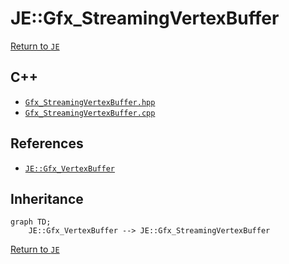 # JE::Gfx_StreamingVertexBuffer

[Return to `JE`](/docs/je.md)

## C++

- [`Gfx_StreamingVertexBuffer.hpp`](/src/je/Gfx_StreamingVertexBuffer.hpp)
- [`Gfx_StreamingVertexBuffer.cpp`](/src/je/Gfx_StreamingVertexBuffer.cpp)

## References

- [`JE::Gfx_VertexBuffer`](/docs/je/Gfx_VertexBuffer.md)

## Inheritance

```mermaid
graph TD;
    JE::Gfx_VertexBuffer --> JE::Gfx_StreamingVertexBuffer
```

[Return to `JE`](/docs/je.md)